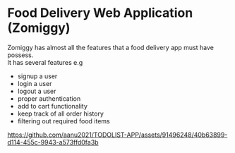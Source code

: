 <h1> Food Delivery Web Application (Zomiggy) </h1>
<div> Zomiggy has almost all the features that a food delivery app must have possess.</div>
<div>It has several features e.g <div>
      <ul>
        <li> signup a user</li>
        <li> login a user</li>
        <li> logout a user</li>
        <li> proper authentication </li>
        <li> add to cart functionality</li>
        <li> keep track of all order history</li>
        <li> filtering out required food items </li>    
    </ul>
  </div>
</div>  

https://github.com/aanu2021/TODOLIST-APP/assets/91496248/40b63899-d114-455c-9943-a573ffd0fa3b



  
